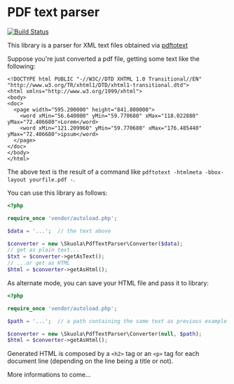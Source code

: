 PDF text parser
===============

[![Build Status](https://travis-ci.org/skuola/pdf-text-parser.png?branch=master)](https://travis-ci.org/skuola/pdf-text-parser)


This library is a parser for XML text files obtained via [pdftotext](https://en.wikipedia.org/wiki/Pdftotext)

Suppose you're just converted a pdf file, getting some text like the following:

```
<!DOCTYPE html PUBLIC "-//W3C//DTD XHTML 1.0 Transitional//EN" "http://www.w3.org/TR/xhtml1/DTD/xhtml1-transitional.dtd">
<html xmlns="http://www.w3.org/1999/xhtml">
<body>
<doc>
  <page width="595.200000" height="841.800000">
    <word xMin="56.640000" yMin="59.770680" xMax="118.022880" yMax="72.406680">Lorem</word>
    <word xMin="121.209960" yMin="59.770680" xMax="176.485440" yMax="72.406680">ipsum</word>
  </page>
</doc>
</body>
</html>
```

The above text is the result of a command like `pdftotext -htmlmeta -bbox-layout yourfile.pdf -`.

You can use this library as follows:

```php
<?php

require_once 'vendor/autoload.php';

$data = '...';  // the text above

$converter = new \Skuola\PdfTextParser\Converter($data);
// get as plain text...
$txt = $converter->getAsText();
// ...or get as HTML
$html = $converter->getAsHtml();
```

As alternate mode, you can save your HTML file and pass it to library:

```php
<?php

require_once 'vendor/autoload.php';

$path = '...';  // a path containing the same text as previous example

$converter = new \Skuola\PdfTextParser\Converter(null, $path);
$html = $converter->getAsHtml();
```

Generated HTML is composed by a `<h2>` tag or an `<p>` tag  for each
document line (depending on the line being a title or not).

More informations to come...
